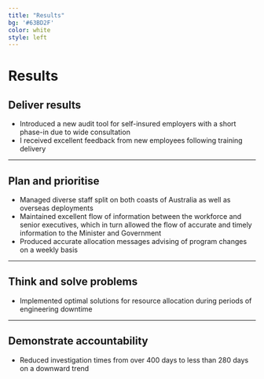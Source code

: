 ```yaml
---
title: "Results"
bg: '#63BD2F'
color: white
style: left
---
```


<span class="fa-stack subtlecircle" style="font-size:100px; background:rgba(255,166,0,0.1)">
  <i class="fa fa-circle fa-stack-2x text-white"></i>
  <i class="fa fa-bicycle fa-stack-1x text-orange"></i>
</span>

# Results

## Deliver results
- Introduced a new audit tool for self-insured employers with a short phase-in due to wide consultation
- I received excellent feedback from new employees following training delivery

***

## Plan and prioritise
- Managed diverse staff split on both coasts of Australia as well as overseas deployments
- Maintained excellent flow of information between the workforce and senior executives, which in turn allowed the flow of accurate and timely information to the Minister and Government
- Produced accurate allocation messages advising of program changes on a weekly basis

***

## Think and solve problems
- Implemented optimal solutions for resource allocation during periods of engineering downtime

***

## Demonstrate accountability
- Reduced investigation times from over 400 days to less than 280 days on a downward trend

